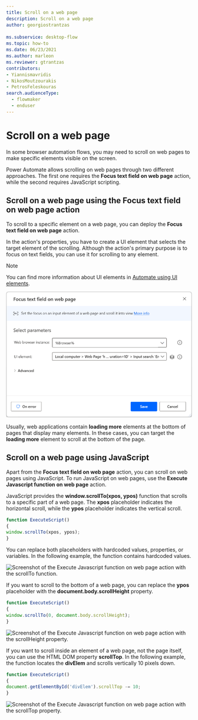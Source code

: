 ```yaml
---
title: Scroll on a web page
description: Scroll on a web page
author: georgiostrantzas

ms.subservice: desktop-flow
ms.topic: how-to
ms.date: 06/23/2021
ms.author: marleon
ms.reviewer: gtrantzas
contributors:
- Yiannismavridis
- NikosMoutzourakis
- PetrosFeleskouras
search.audienceType: 
  - flowmaker
  - enduser
---
```


# Scroll on a web page

In some browser automation flows, you may need to scroll on web pages to make specific elements visible on the screen.

Power Automate allows scrolling on web pages through two different approaches. The first one requires the **Focus text field on web page** action, while the second requires JavaScript scripting.

## Scroll on a web page using the Focus text field on web page action

To scroll to a specific element on a web page, you can deploy the **Focus text field on web page** action.

In the action's properties, you have to create a UI element that selects the target element of the scrolling. Although the action's primary purpose is to focus on text fields, you can use it for scrolling to any element.

> [!NOTE]
> You can find more information about UI elements in [Automate using UI elements](..\ui-elements.md).

![Screenshot of the Focus text field on web page action.](media/scroll-web-page/focus-text-field-action.png)

Usually, web applications contain **loading more** elements at the bottom of pages that display many elements. In these cases, you can target the **loading more** element to scroll at the bottom of the page.

## Scroll on a web page using JavaScript

Apart from the **Focus text field on web page** action, you can scroll on web pages using JavaScript. To run JavaScript on web pages, use the **Execute Javascript function on web page** action.

JavaScript provides the **window.scrollTo(xpos, ypos)** function that scrolls to a specific part of a web page. The **xpos** placeholder indicates the horizontal scroll, while the **ypos** placeholder indicates the vertical scroll.

``` JavaScript
function ExecuteScript() 
{
window.scrollTo(xpos, ypos);
}
```

You can replace both placeholders with hardcoded values, properties, or variables. In the following example, the function contains hardcoded values.

![Screenshot of the Execute Javascript function on web page action with the scrollTo function.](media/scroll-web-page/run-javascript-scroll-page.png)

If you want to scroll to the bottom of a web page, you can replace the **ypos** placeholder with the **document.body.scrollHeight** property.

``` JavaScript
function ExecuteScript() 
{
window.scrollTo(0, document.body.scrollHeight);
}
```

![Screenshot of the Execute Javascript function on web page action with the scrollHeight property.](media/scroll-web-page/run-javascript-scroll-page-bottom.png)

If you want to scroll inside an element of a web page, not the page itself, you can use the HTML DOM property **scrollTop**. In the following example, the function locates the **divElem** and scrolls vertically 10 pixels down.

``` JavaScript
function ExecuteScript() 
{
document.getElementById('divElem').scrollTop -= 10;
}
```

![Screenshot of the Execute Javascript function on web page action with the scrollTop property.](media/scroll-web-page/run-javascript-scroll-element.png)
